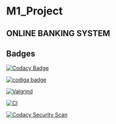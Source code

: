 # M1_Project


 ## ONLINE BANKING SYSTEM
 

## Badges
[![Codacy Badge](https://app.codacy.com/project/badge/Grade/5de5e2855e1b4e7ca5548fbc0bb78b4f)](https://www.codacy.com/gh/Bhargavikonda15/M1_Project/dashboard?utm_source=github.com&amp;utm_medium=referral&amp;utm_content=Bhargavikonda15/M1_Project&amp;utm_campaign=Badge_Grade)

<a href="https://app.codiga.io/public/user/github/Bhargavikonda15">
   <img src="https://api.codiga.io/public/badge/user/github/Bhargavikonda15?style=light" alt="codiga badge" />
</a>

[![Valgrind](https://github.com/Bhargavikonda15/M1_Project/actions/workflows/Valgrind.yml/badge.svg)](https://github.com/Bhargavikonda15/M1_Project/actions/workflows/Valgrind.yml)

[![CI](https://github.com/Bhargavikonda15/M1_Project/actions/workflows/checkcpp.yml/badge.svg)](https://github.com/Bhargavikonda15/M1_Project/actions/workflows/checkcpp.yml)

[![Codacy Security Scan](https://github.com/Bhargavikonda15/M1_Project/actions/workflows/codacy.yml/badge.svg)](https://github.com/Bhargavikonda15/M1_Project/actions/workflows/codacy.yml)
